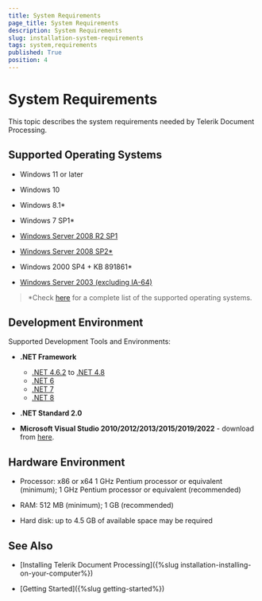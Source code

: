 ```yaml
---
title: System Requirements
page_title: System Requirements
description: System Requirements
slug: installation-system-requirements
tags: system,requirements
published: True
position: 4
---
```


# System Requirements

This topic describes the system requirements needed by Telerik Document Processing.

## Supported Operating Systems

* Windows 11 or later

* Windows 10

* Windows 8.1*

* Windows 7 SP1*

* [Windows Server 2008 R2 SP1](https://learn.microsoft.com/en-us/dotnet/framework/get-started/system-requirements#server-operating-systems)

* [Windows Server 2008 SP2*](https://learn.microsoft.com/en-us/dotnet/framework/get-started/system-requirements#server-operating-systems)

* Windows 2000 SP4 + KB 891861*

* [Windows Server 2003 (excluding IA-64)](https://learn.microsoft.com/en-us/dotnet/framework/get-started/system-requirements#server-operating-systems)

>*Check [here](http://msdn.microsoft.com/en-us/library/8z6watww%28v=vs.100%29.aspx) for a complete list of the supported operating systems.

## Development Environment

Supported Development Tools and Environments:
        
* **.NET Framework**
	* [.NET 4.6.2](https://dotnet.microsoft.com/en-us/download/dotnet-framework/net462) to [.NET 4.8](https://dotnet.microsoft.com/en-us/download/dotnet-framework/net48)
	* [.NET 6](https://dotnet.microsoft.com/download/dotnet/6.0)
	* [.NET 7](https://dotnet.microsoft.com/download/dotnet/7.0)
	* [.NET 8](https://dotnet.microsoft.com/download/dotnet/8.0)
   
* **.NET Standard 2.0** 

* __Microsoft Visual Studio 2010/2012/2013/2015/2019/2022__ - download from [here](http://www.microsoft.com/visualstudio/eng/downloads).
  
## Hardware Environment

* Processor: x86 or x64  1 GHz Pentium processor or equivalent (minimum); 1 GHz Pentium processor or equivalent (recommended)

* RAM: 512 MB (minimum); 1 GB (recommended)

* Hard disk: up to 4.5 GB of available space may be required


## See Also

 * [Installing Telerik Document Processing]({%slug installation-installing-on-your-computer%})

 * [Getting Started]({%slug getting-started%})

